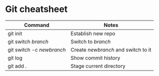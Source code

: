 # Git cheatsheet

| Command | Notes |
| ------- | ----- |
| git init | Establish new repo |
| git switch *branch* | Switch to *branch* |
| git switch -c *newbranch* | Create *newbranch* and switch to it |
| git log | Show commit history |
| git add . | Stage current directory |


